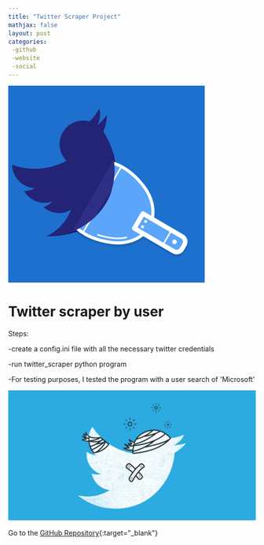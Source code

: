 ```yaml
---
title: "Twitter Scraper Project"
mathjax: false
layout: post
categories: 
 -github
 -website
 -social
---
```


![Scraper](https://github.com/edbe777/my-projects/blob/main/Twitter_Scraper/scraper.png?raw=true)

# Twitter scraper by user

Steps:

-create a config.ini file with all the necessary twitter credentials

-run twitter_scraper python program

-For testing purposes, I tested the program with a user search of 'Microsoft'


![Scraper2](https://github.com/edbe777/my-projects/blob/main/Twitter_Real_Time/twitter.jpg?raw=true)


Go to the [GitHub Repository](https://github.com/edbe777/my-projects/blob/main/Twitter_Scraper/twitter_scraper.ipynb){:target="_blank"}
